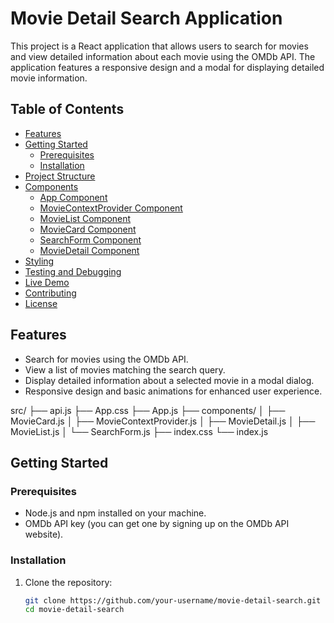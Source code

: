 # Movie Detail Search Application

This project is a React application that allows users to search for movies and view detailed information about each movie using the OMDb API. The application features a responsive design and a modal for displaying detailed movie information.

## Table of Contents
- [Features](#features)
- [Getting Started](#getting-started)
  - [Prerequisites](#prerequisites)
  - [Installation](#installation)
- [Project Structure](#project-structure)
- [Components](#components)
  - [App Component](#app-component)
  - [MovieContextProvider Component](#moviecontextprovider-component)
  - [MovieList Component](#movielist-component)
  - [MovieCard Component](#moviecard-component)
  - [SearchForm Component](#searchform-component)
  - [MovieDetail Component](#moviedetail-component)
- [Styling](#styling)
- [Testing and Debugging](#testing-and-debugging)
- [Live Demo](#live-demo)
- [Contributing](#contributing)
- [License](#license)

## Features
- Search for movies using the OMDb API.
- View a list of movies matching the search query.
- Display detailed information about a selected movie in a modal dialog.
- Responsive design and basic animations for enhanced user experience.

src/
├── api.js
├── App.css
├── App.js
├── components/
│   ├── MovieCard.js
│   ├── MovieContextProvider.js
│   ├── MovieDetail.js
│   ├── MovieList.js
│   └── SearchForm.js
├── index.css
└── index.js


## Getting Started

### Prerequisites
- Node.js and npm installed on your machine.
- OMDb API key (you can get one by signing up on the OMDb API website).

### Installation
1. Clone the repository:
   ```bash
   git clone https://github.com/your-username/movie-detail-search.git
   cd movie-detail-search
